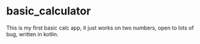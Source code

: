 # basic_calculator
This is my first basic calc app, it just works on two numbers, open to lots of bug, written in kotlin.
